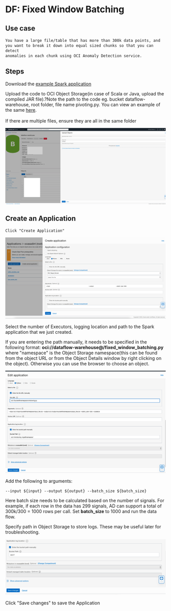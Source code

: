 # DF: Fixed Window Batching

## Use case

```
You have a large file/table that has more than 300k data points, and you want to break it down into equal sized chunks so that you can detect
anomalies in each chunk using OCI Anomaly Detection service.
```
## Steps


Download the [example Spark application](./example_code/fixed_window_batching.py)

Upload the code to OCI Object Storage(in case of Scala or Java, upload the compiled JAR file).?Note the path to the code eg. bucket dataflow-
warehouse, root folder, file name pivoting.py. You can view an example of the same [here](./example_code/fixed_window_batching.py). 
<br>
<br>
If there are multiple files, ensure they are all in the same folder

![image info](./utils/upload_object.png)
## Create an Application

```
Click "Create Application"
```

![image info](./utils/FBW2.png)


Select the number of Executors, logging location and path to the Spark application that we just created. 

If you are entering the path manually, it needs to be specified in the following format:
**oci://dataflow-warehouse@<namespace>/fixed_window_batching.py** where "namespace" is the Object Storage
namespace(this can be found from the object URL or from the Object Details window by right clicking on the object).
Otherwise you can use the browser to choose an object.

![image info](./utils/FBW3.png)

Add the following to arguments:
```
--input ${input} --output ${output} --batch_size ${batch_size}
```
Here batch size needs to be calculated based on the number of signals. For example, if each row in the data has 299 signals, AD can support a total of
300k/300 = 1000 rows per call. Set <b>batch_size</b> to 1000 and run the data flow.

Specify path in Object Storage to store logs. These may be useful later for troubleshooting.

![image info](./utils/FBW4.png)

Click "Save changes" to save the Application


